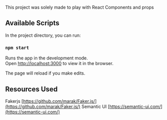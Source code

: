 This project was solely made to play with React Components and props

## Available Scripts

In the project directory, you can run:

### `npm start`

Runs the app in the development mode.<br />
Open [http://localhost:3000](http://localhost:3000) to view it in the browser.

The page will reload if you make edits.

## Resources Used

Fakerjs [https://github.com/marak/Faker.js/](https://github.com/marak/Faker.js/)
Semantic UI [https://semantic-ui.com/](https://semantic-ui.com/)
